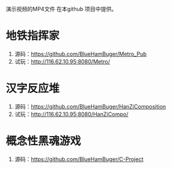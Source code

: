 演示视频的MP4文件 在本github 项目中提供。

# 地铁指挥家
1. 源码：https://github.com/BlueHamBuger/Metro_Pub
2. 试玩：http://116.62.10.95:8080/Metro/

# 汉字反应堆
1. 源码：https://github.com/BlueHamBuger/HanZiComposition
2. 试玩：http://116.62.10.95:8080/HanZiCompo/

# 概念性黑魂游戏
1. 源码：https://github.com/BlueHamBuger/C-Project

